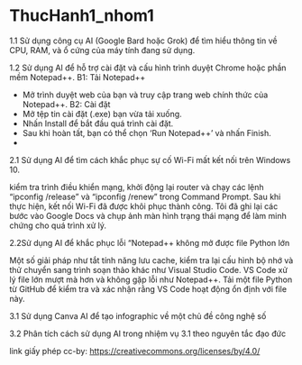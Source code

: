 # ThucHanh1_nhom1
1.1  Sử dụng công cụ AI (Google Bard hoặc Grok) để tìm hiểu thông tin về CPU, RAM, và ổ cứng của máy tính đang sử dụng.

1.2 Sử dụng AI để hỗ trợ cài đặt và cấu hình trình duyệt Chrome hoặc phần mềm Notepad++.
B1: Tải Notepad++
- Mở trình duyệt web của bạn và truy cập trang web chính thức của Notepad++.
B2:  Cài đặt
- Mở tệp tin cài đặt (.exe) bạn vừa tải xuống.
- Nhấn Install để bắt đầu quá trình cài đặt.
- Sau khi hoàn tất, bạn có thể chọn ‘Run Notepad++’ và nhấn Finish.
- 
2.1 Sử dụng AI để tìm cách khắc phục sự cố Wi-Fi mất kết nối trên Windows 10.
  
kiểm tra trình điều khiển mạng, khởi động lại router và chạy các lệnh “ipconfig /release” và “ipconfig /renew” trong Command Prompt. Sau khi thực hiện, kết nối Wi-Fi đã được khôi phục thành công. Tôi đã ghi lại các bước vào Google Docs và chụp ảnh màn hình trạng thái mạng để làm minh chứng cho quá trình xử lý.

2.2Sử dụng AI để khắc phục lỗi “Notepad++ không mở được file Python lớn

 Một số giải pháp như tắt tính năng lưu cache, kiểm tra lại cấu hình bộ nhớ và thử chuyển sang trình soạn thảo khác như Visual Studio Code. VS Code xử lý file lớn mượt mà hơn và không gặp lỗi như Notepad++. Tải một file Python từ GitHub để kiểm tra và xác nhận rằng VS Code hoạt động ổn định với file này.

3.1 Sử dụng Canva AI để tạo infographic về một chủ đề công nghệ số

3.2 Phân tích cách sử dụng AI trong nhiệm vụ 3.1 theo nguyên tắc đạo đức

 link giấy phép cc-by:   https://creativecommons.org/licenses/by/4.0/
